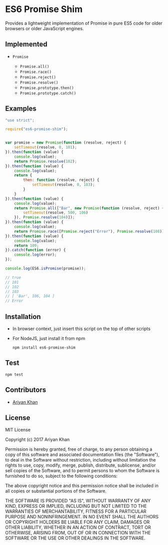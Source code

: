 # ES6 Promise Shim

Provides a lightweight implementation of Promise in pure ES5 code for older browsers or older JavaScript engines.  

## Implemented

* `Promise`

    * `Promise.all()`
    * `Promise.race()`
    * `Promise.reject()`
    * `Promise.resolve()`
    * `Promise.prototype.then()`
    * `Promise.prototype.catch()`

## Examples

```javascript
"use strict";

require("es6-promise-shim");


var promise = new Promise(function (resolve, reject) {
    setTimeout(resolve, 0, 101);
}).then(function (value) {
    console.log(value);
    return Promise.resolve(102);
}).then(function (value) {
    console.log(value);
    return {
        then: function (resolve, reject) {
            setTimeout(resolve, 0, 103);
        }
    }
}).then(function (value) {
    console.log(value);
    return Promise.all(["Bar", new Promise(function (resolve, reject) {
        setTimeout(resolve, 500, 106)
    }), Promise.resolve(104)]);
}).then(function (value) {
    console.log(value);
    return Promise.race([Promise.reject("Error"), Promise.resolve(108)]);
}).then(function (value) {
    console.log(value);
    return 109;
}).catch(function (error) {
    console.log(error);
});

console.log(ES6.isPromise(promise));

// true
// 101
// 102
// 103
// [ 'Bar', 106, 104 ]
// Error
```

## Installation

* In browser context, just insert this script on the top of other scripts
* For NodeJS, just install it from npm

    `npm install es6-promise-shim`
     
## Test

   `npm test`
     
## Contributors
   * [Ariyan Khan](https://github.com/ariyankhan)
   
## License

MIT License

Copyright (c) 2017 Ariyan Khan

Permission is hereby granted, free of charge, to any person obtaining a copy
of this software and associated documentation files (the "Software"), to deal
in the Software without restriction, including without limitation the rights
to use, copy, modify, merge, publish, distribute, sublicense, and/or sell
copies of the Software, and to permit persons to whom the Software is
furnished to do so, subject to the following conditions:

The above copyright notice and this permission notice shall be included in all
copies or substantial portions of the Software.

THE SOFTWARE IS PROVIDED "AS IS", WITHOUT WARRANTY OF ANY KIND, EXPRESS OR
IMPLIED, INCLUDING BUT NOT LIMITED TO THE WARRANTIES OF MERCHANTABILITY,
FITNESS FOR A PARTICULAR PURPOSE AND NONINFRINGEMENT. IN NO EVENT SHALL THE
AUTHORS OR COPYRIGHT HOLDERS BE LIABLE FOR ANY CLAIM, DAMAGES OR OTHER
LIABILITY, WHETHER IN AN ACTION OF CONTRACT, TORT OR OTHERWISE, ARISING FROM,
OUT OF OR IN CONNECTION WITH THE SOFTWARE OR THE USE OR OTHER DEALINGS IN THE
SOFTWARE.
